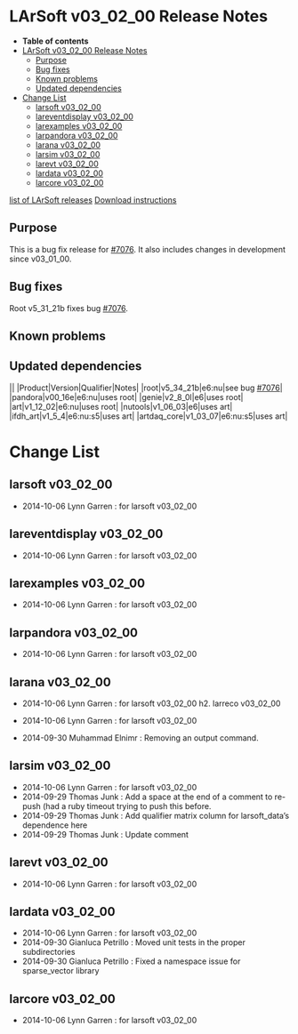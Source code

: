 LArSoft v03_02_00 Release Notes
======================================================================

-   **Table of contents**
-   [LArSoft v03_02_00 Release Notes](#LArSoft-v03_02_00-Release-Notes)
    -   [Purpose](#Purpose)
    -   [Bug fixes](#Bug-fixes)
    -   [Known problems](#Known-problems)
    -   [Updated dependencies](#Updated-dependencies)
-   [Change List](#Change-List)
    -   [larsoft v03_02_00](#larsoft-v03_02_00)
    -   [lareventdisplay v03_02_00](#lareventdisplay-v03_02_00)
    -   [larexamples v03_02_00](#larexamples-v03_02_00)
    -   [larpandora v03_02_00](#larpandora-v03_02_00)
    -   [larana v03_02_00](#larana-v03_02_00)
    -   [larsim v03_02_00](#larsim-v03_02_00)
    -   [larevt v03_02_00](#larevt-v03_02_00)
    -   [lardata v03_02_00](#lardata-v03_02_00)
    -   [larcore v03_02_00](#larcore-v03_02_00)

[list of LArSoft releases](LArSoft_release_list)
[Download instructions](http://scisoft.fnal.gov/scisoft/projects/larsoft/v03_02_00/larsoft-v03_02_00.html)

Purpose
--------------------

This is a bug fix release for [\#7076](/redmine/issues/7076 "Bug: LArSoft v03_00_00 unable to read recob::Wire from MicroBooNE MCC 5 files (Closed)"). It also includes changes in development since v03_01_00.

Bug fixes
------------------------

Root v5_31_21b fixes bug [\#7076](/redmine/issues/7076 "Bug: LArSoft v03_00_00 unable to read recob::Wire from MicroBooNE MCC 5 files (Closed)").

Known problems
----------------------------------

Updated dependencies
----------------------------------------------

||
|Product|Version|Qualifier|Notes|
|root|v5_34_21b|e6:nu|see bug [\#7076](/redmine/issues/7076 "Bug: LArSoft v03_00_00 unable to read recob::Wire from MicroBooNE MCC 5 files (Closed)")|
|pandora|v00_16e|e6:nu|uses root|
|genie|v2_8_0l|e6|uses root|
|art|v1_12_02|e6:nu|uses root|
|nutools|v1_06_03|e6|uses art|
|ifdh_art|v1_5_4|e6:nu:s5|uses art|
|artdaq_core|v1_03_07|e6:nu:s5|uses art|

Change List
============================

larsoft v03_02_00
------------------------------------------

-   2014-10-06 Lynn Garren : for larsoft v03_02_00

lareventdisplay v03_02_00
----------------------------------------------------------

-   2014-10-06 Lynn Garren : for larsoft v03_02_00

larexamples v03_02_00
--------------------------------------------------

-   2014-10-06 Lynn Garren : for larsoft v03_02_00

larpandora v03_02_00
------------------------------------------------

-   2014-10-06 Lynn Garren : for larsoft v03_02_00

larana v03_02_00
----------------------------------------

-   2014-10-06 Lynn Garren : for larsoft v03_02_00
    h2. larreco v03_02_00

-   2014-10-06 Lynn Garren : for larsoft v03_02_00
-   2014-09-30 Muhammad Elnimr : Removing an output command.

larsim v03_02_00
----------------------------------------

-   2014-10-06 Lynn Garren : for larsoft v03_02_00
-   2014-09-29 Thomas Junk : Add a space at the end of a comment to re-push (had a ruby timeout trying to push this before.
-   2014-09-29 Thomas Junk : Add qualifier matrix column for larsoft_data’s dependence here
-   2014-09-29 Thomas Junk : Update comment

larevt v03_02_00
----------------------------------------

-   2014-10-06 Lynn Garren : for larsoft v03_02_00

lardata v03_02_00
------------------------------------------

-   2014-10-06 Lynn Garren : for larsoft v03_02_00
-   2014-09-30 Gianluca Petrillo : Moved unit tests in the proper subdirectories
-   2014-09-30 Gianluca Petrillo : Fixed a namespace issue for sparse_vector library

larcore v03_02_00
------------------------------------------

-   2014-10-06 Lynn Garren : for larsoft v03_02_00
